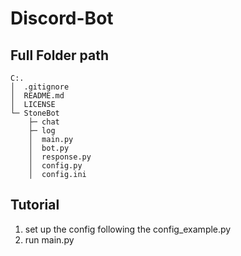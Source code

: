 # Discord-Bot

## Full Folder path
```
C:.
│  .gitignore
│  README.md                      
│  LICENSE            
└─ StoneBot
    ├─ chat
    ├─ log
    │  main.py
    │  bot.py
    │  response.py
    │  config.py
    │  config.ini
```
## Tutorial
1. set up the config following the config_example.py
2. run main.py
